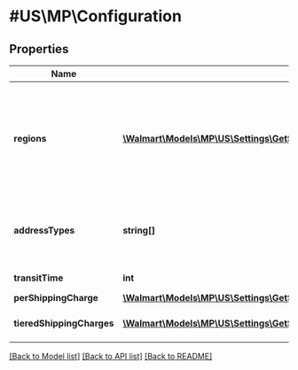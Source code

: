 # #US\MP\Configuration

## Properties

Name | Type | Description | Notes
------------ | ------------- | ------------- | -------------
**regions** | [**\Walmart\Models\MP\US\Settings\GetShippingTemplateDetails200ResponseShippingMethodsInnerConfigurationsInnerRegionsInner[]**](GetShippingTemplateDetails200ResponseShippingMethodsInnerConfigurationsInnerRegionsInner.md) | Supported Regions includes 48 State Street, 48 State – Street Po Box/Street, AK and HI – Street etc |
**addressTypes** | **string[]** | Supported address types like PO_BOX STREET MILITARY |
**transitTime** | **int** | Time in transit |
**perShippingCharge** | [**\Walmart\Models\MP\US\Settings\GetShippingTemplateDetails200ResponseShippingMethodsInnerConfigurationsInnerPerShippingCharge**](GetShippingTemplateDetails200ResponseShippingMethodsInnerConfigurationsInnerPerShippingCharge.md) |  | [optional]
**tieredShippingCharges** | [**\Walmart\Models\MP\US\Settings\GetShippingTemplateDetails200ResponseShippingMethodsInnerConfigurationsInnerTieredShippingChargesInner[]**](GetShippingTemplateDetails200ResponseShippingMethodsInnerConfigurationsInnerTieredShippingChargesInner.md) | Tiered Shipping Charges | [optional]


[[Back to Model list]](../) [[Back to API list]](../../Api/US/MP) [[Back to README]](../../README.md)
